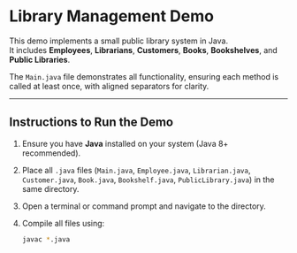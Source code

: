 # Library Management Demo

This demo implements a small public library system in Java.  
It includes **Employees**, **Librarians**, **Customers**, **Books**, **Bookshelves**, and **Public Libraries**.

The `Main.java` file demonstrates all functionality, ensuring each method is called at least once, with aligned separators for clarity.

---

## Instructions to Run the Demo

1. Ensure you have **Java** installed on your system (Java 8+ recommended).
2. Place all `.java` files (`Main.java`, `Employee.java`, `Librarian.java`, `Customer.java`, `Book.java`, `Bookshelf.java`, `PublicLibrary.java`) in the same directory.
3. Open a terminal or command prompt and navigate to the directory.
4. Compile all files using:

   ```bash
   javac *.java
